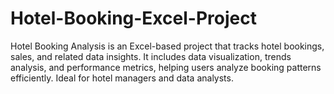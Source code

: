 # Hotel-Booking-Excel-Project
Hotel Booking Analysis is an Excel-based project that tracks hotel bookings, sales, and related data insights. It includes data visualization, trends analysis, and performance metrics, helping users analyze booking patterns efficiently. Ideal for hotel managers and data analysts.
